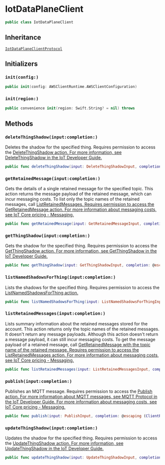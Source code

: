 # IotDataPlaneClient

``` swift
public class IotDataPlaneClient 
```

## Inheritance

[`IotDataPlaneClientProtocol`](/aws-sdk-swift/reference/0.x/AWSIoTDataPlane/IotDataPlaneClientProtocol)

## Initializers

### `init(config:)`

``` swift
public init(config: AWSClientRuntime.AWSClientConfiguration) 
```

### `init(region:)`

``` swift
public convenience init(region: Swift.String? = nil) throws 
```

## Methods

### `deleteThingShadow(input:completion:)`

Deletes the shadow for the specified thing.
Requires permission to access the <a href="https:​//docs.aws.amazon.com/service-authorization/latest/reference/list_awsiot.html#awsiot-actions-as-permissions">DeleteThingShadow action.
For more information, see <a href="http:​//docs.aws.amazon.com/iot/latest/developerguide/API_DeleteThingShadow.html">DeleteThingShadow in the IoT Developer Guide.

``` swift
public func deleteThingShadow(input: DeleteThingShadowInput, completion: @escaping (ClientRuntime.SdkResult<DeleteThingShadowOutputResponse, DeleteThingShadowOutputError>) -> Void)
```

### `getRetainedMessage(input:completion:)`

Gets the details of a single retained message for the specified topic.
This action returns the message payload of the retained message, which can
incur messaging costs. To list only the topic names of the retained messages, call
<a href="/iot/latest/developerguide/API_iotdata_ListRetainedMessages.html">ListRetainedMessages.
Requires permission to access the <a href="https:​//docs.aws.amazon.com/service-authorization/latest/reference/list_awsiotfleethubfordevicemanagement.html#awsiotfleethubfordevicemanagement-actions-as-permissions">GetRetainedMessage action.
For more information about messaging costs, see <a href="http:​//aws.amazon.com/iot-core/pricing/#Messaging">IoT Core
pricing - Messaging.

``` swift
public func getRetainedMessage(input: GetRetainedMessageInput, completion: @escaping (ClientRuntime.SdkResult<GetRetainedMessageOutputResponse, GetRetainedMessageOutputError>) -> Void)
```

### `getThingShadow(input:completion:)`

Gets the shadow for the specified thing.
Requires permission to access the <a href="https:​//docs.aws.amazon.com/service-authorization/latest/reference/list_awsiot.html#awsiot-actions-as-permissions">GetThingShadow action.
For more information, see <a href="http:​//docs.aws.amazon.com/iot/latest/developerguide/API_GetThingShadow.html">GetThingShadow in the
IoT Developer Guide.

``` swift
public func getThingShadow(input: GetThingShadowInput, completion: @escaping (ClientRuntime.SdkResult<GetThingShadowOutputResponse, GetThingShadowOutputError>) -> Void)
```

### `listNamedShadowsForThing(input:completion:)`

Lists the shadows for the specified thing.
Requires permission to access the <a href="https:​//docs.aws.amazon.com/service-authorization/latest/reference/list_awsiot.html#awsiot-actions-as-permissions">ListNamedShadowsForThing action.

``` swift
public func listNamedShadowsForThing(input: ListNamedShadowsForThingInput, completion: @escaping (ClientRuntime.SdkResult<ListNamedShadowsForThingOutputResponse, ListNamedShadowsForThingOutputError>) -> Void)
```

### `listRetainedMessages(input:completion:)`

Lists summary information about the retained messages stored for the account.
This action returns only the topic names of the retained messages. It doesn't
return any message payloads. Although this action doesn't return a message payload,
it can still incur messaging costs.
To get the message payload of a retained message, call
<a href="https:​//docs.aws.amazon.com/iot/latest/developerguide/API_iotdata_GetRetainedMessage.html">GetRetainedMessage
with the topic name of the retained message.
Requires permission to access the <a href="https:​//docs.aws.amazon.com/service-authorization/latest/reference/list_awsiotfleethubfordevicemanagement.html#awsiotfleethubfordevicemanagement-actions-as-permissions">ListRetainedMessages action.
For more information about messaging costs, see <a href="http:​//aws.amazon.com/iot-core/pricing/#Messaging">IoT Core
pricing - Messaging.

``` swift
public func listRetainedMessages(input: ListRetainedMessagesInput, completion: @escaping (ClientRuntime.SdkResult<ListRetainedMessagesOutputResponse, ListRetainedMessagesOutputError>) -> Void)
```

### `publish(input:completion:)`

Publishes an MQTT message.
Requires permission to access the <a href="https:​//docs.aws.amazon.com/service-authorization/latest/reference/list_awsiot.html#awsiot-actions-as-permissions">Publish action.
For more information about MQTT messages, see
<a href="http:​//docs.aws.amazon.com/iot/latest/developerguide/mqtt.html">MQTT Protocol in the
IoT Developer Guide.
For more information about messaging costs, see <a href="http:​//aws.amazon.com/iot-core/pricing/#Messaging">IoT Core
pricing - Messaging.

``` swift
public func publish(input: PublishInput, completion: @escaping (ClientRuntime.SdkResult<PublishOutputResponse, PublishOutputError>) -> Void)
```

### `updateThingShadow(input:completion:)`

Updates the shadow for the specified thing.
Requires permission to access the <a href="https:​//docs.aws.amazon.com/service-authorization/latest/reference/list_awsiot.html#awsiot-actions-as-permissions">UpdateThingShadow action.
For more information, see <a href="http:​//docs.aws.amazon.com/iot/latest/developerguide/API_UpdateThingShadow.html">UpdateThingShadow in the
IoT Developer Guide.

``` swift
public func updateThingShadow(input: UpdateThingShadowInput, completion: @escaping (ClientRuntime.SdkResult<UpdateThingShadowOutputResponse, UpdateThingShadowOutputError>) -> Void)
```
